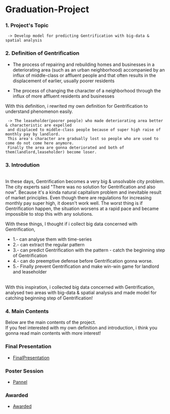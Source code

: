 # Graduation-Project

### 1. Project's Topic 
     -> Develop model for predicting Gentrification with big-data & spatial analysis


### 2. Definition of Gentrification

  - The process of repairing and rebuilding homes and businesses in a deteriorating area (such as an urban neighborhood) 
  accompanied by an influx of middle-class or affluent people and that often results in the displacement of earlier, 
  usually poorer residents</br>

  - The process of changing the character of a neighborhood through the influx of more affluent residents and businesses</br>

 With this definition, i rewrited my own definition for Gentrification to understand phenomenon easily.
 
     -> The leaseholder(poorer people) who made deteriorating area better & characteristic are expelled 
     and displaced to middle-class people because of super high raise of monthly pay by landlord. 
     This area's character are gradually lost so people who are used to come do not come here anymore. 
     Finally the area are gonna deteriorated and both of them(landlord,leaseholder) become loser. 


### 3. Introdution
</br>
In these days, Gentrification becomes a very big & unsolvable city problem. 
The city experts said "There was no solution for Gentrification and also now". 
Because it's a kinda natural capitalism problem and inevitable result of market principles. 
Even though there are regulations for increasing monthly pay super high, it doesn't work well.
The worst thing is if Gentrification happen, the situation worsens at a rapid pace and became impossible to stop this with any solutions.</br>

 With these things, I thought if i collect big data concerned with Gentrification,
   * 1.- can analyse them with time-series 
   * 2.- can extract the regular pattern 
   * 3.- can predict Gentrification with the pattern - catch the beginning step of Gentrification  
   * 4.- can do preemptive defense before Gentrification gonna worse.
   * 5.- Finally prevent Gentrification and make win-win game for landlord and leaseholder
    
 </br>
 With this inspiration, i collected big data concerned with Gentrification, </br>
 analysed two areas with big-data & spatial analysis and made model for catching beginning step of Gentrification! </br>
 
 
### 4. Main Contents
Below are the main contents of the project. </br>
If you feel interested with my own definition and introduction, i think you gonna read main contents with more interest!</br>

### Final Presentation

 *  [FinalPresentation](FinalPresentation.pdf)


### Poster Session

 *  [Pannel](Pannel.pdf)


### Awarded

 *  [Awarded](Awarded.pdf)

